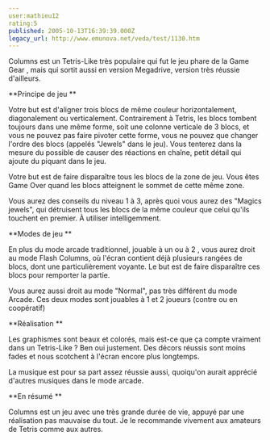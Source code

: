 ```yaml
---
user:mathieu12
rating:5
published: 2005-10-13T16:39:39.000Z
legacy_url: http://www.emunova.net/veda/test/1130.htm
---
```

Columns est un Tetris-Like très populaire qui fut le jeu phare de la Game Gear , mais qui sortit aussi en version Megadrive, version très réussie d'ailleurs.  

  

**Principe de jeu **  

  

Votre but est d'aligner trois blocs de même couleur horizontalement, diagonalement ou verticalement. Contrairement à Tetris, les blocs tombent toujours dans une même forme, soit une colonne verticale de 3 blocs, et vous ne pouvez pas faire pivoter cette forme, vous ne pouvez que changer l'ordre des blocs (appelés "Jewels" dans le jeu). Vous tenterez dans la mesure du possible de causer des réactions en chaîne, petit détail qui ajoute du piquant dans le jeu.  

  

Votre but est de faire disparaître tous les blocs de la zone de jeu. Vous êtes Game Over quand les blocs atteignent le sommet de cette même zone.  

  

Vous aurez des conseils du niveau 1 à 3, après quoi vous aurez des "Magics jewels", qui détruisent tous les blocs de la même couleur que celui qu'ils touchent en premier. À utiliser intelligemment.  

  

**Modes de jeu **  

  

En plus du mode arcade traditionnel, jouable à un ou à 2 , vous aurez droit au mode Flash Columns, où l'écran contient déjà plusieurs rangées de blocs, dont une particulièrement voyante. Le but est de faire disparaître ces blocs pour remporter la partie.  

  

Vous aurez aussi droit au mode "Normal", pas très différent du mode Arcade. Ces deux modes sont jouables à 1 et 2 joueurs (contre ou en coopératif)  

  

**Réalisation **  

  

Les graphismes sont beaux et colorés, mais est-ce que ça compte vraiment dans un Tetris-Like ? Ben oui justement. Des décors réussis sont moins fades et nous scotchent à l'écran encore plus longtemps.   

La musique est pour sa part assez réussie aussi, quoiqu'on aurait apprécié d'autres musiques dans le mode arcade.  

  

**En résumé **  

  

Columns est un jeu avec une très grande durée de vie, appuyé par une réalisation pas mauvaise du tout. Je le recommande vivement aux amateurs de Tetris comme aux autres.